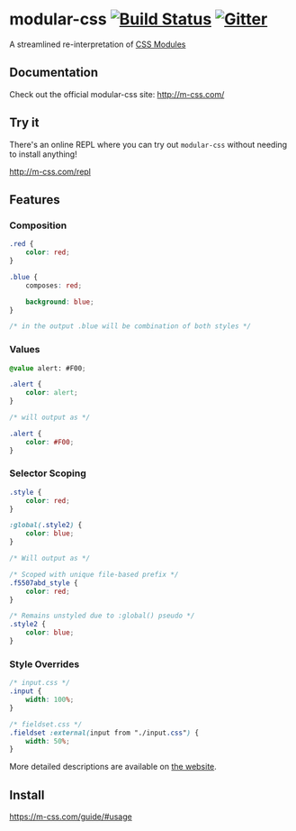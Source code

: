 modular-css [![Build Status](https://img.shields.io/travis/tivac/modular-css/main.svg)](https://travis-ci.org/tivac/modular-css) [![Gitter](https://img.shields.io/gitter/room/modular-css/modular-css.svg)](https://gitter.im/modular-css/modular-css)
===========

A streamlined re-interpretation of [CSS Modules](https://github.com/css-modules/css-modules)

## Documentation

Check out the official modular-css site: http://m-css.com/

## Try it

There's an online REPL where you can try out `modular-css` without needing to install anything!

http://m-css.com/repl

## Features

### Composition
```css
.red {
    color: red;
}

.blue {
    composes: red;

    background: blue;
}

/* in the output .blue will be combination of both styles */
```

### Values
```css
@value alert: #F00;

.alert {
    color: alert;
}

/* will output as */

.alert {
    color: #F00;
}
```

### Selector Scoping

```css
.style {
    color: red;
}

:global(.style2) {
    color: blue;
}

/* Will output as */

/* Scoped with unique file-based prefix */
.f5507abd_style {
    color: red;
}

/* Remains unstyled due to :global() pseudo */
.style2 {
    color: blue;
}
```

### Style Overrides
```css
/* input.css */
.input {
    width: 100%;
}

/* fieldset.css */
.fieldset :external(input from "./input.css") {
    width: 50%;
}
```

More detailed descriptions are available on [the website](https://m-css.com/guide/#features).

## Install

https://m-css.com/guide/#usage
